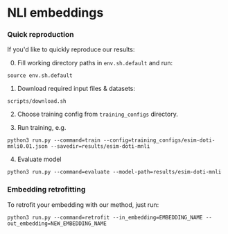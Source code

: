 # NLI embeddings

### Quick reproduction

If you'd like to quickly reproduce our results:

0. Fill working directory paths in `env.sh.default` and run:

`source env.sh.default`

1. Download required input files & datasets:

`scripts/download.sh`

2. Choose training config from `training_configs` directory.

3. Run training, e.g.

`python3 run.py --command=train --config=training_configs/esim-doti-mnli0.01.json --savedir=results/esim-doti-mnli`

4. Evaluate model

`python3 run.py --command=evaluate --model-path=results/esim-doti-mnli`

### Embedding retrofitting

To retrofit your embedding with our method, just run:

`python3 run.py --command=retrofit --in_embedding=EMBEDDING_NAME --out_embedding=NEW_EMBEDDING_NAME`